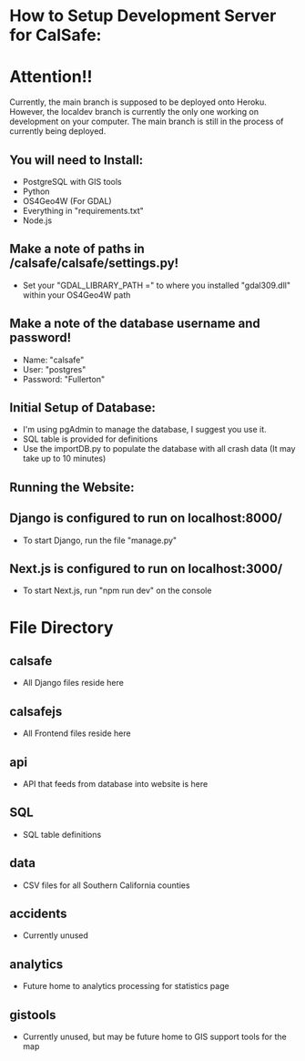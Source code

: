 # How to Setup Development Server for CalSafe:

# Attention!!
Currently, the main branch is supposed to be deployed onto Heroku. However, the localdev branch is currently the only one working on development on your computer. The main branch is still in the process of currently being deployed.

## You will need to Install:
  - PostgreSQL with GIS tools
  - Python
  - OS4Geo4W (For GDAL)
  - Everything in "requirements.txt"
  - Node.js

## Make a note of paths in /calsafe/calsafe/settings.py!
  - Set your "GDAL_LIBRARY_PATH =" to where you installed "gdal309.dll" within your OS4Geo4W path

## Make a note of the database username and password!
  - Name: "calsafe"
  - User: "postgres"
  - Password: "Fullerton"

## Initial Setup of Database:
  - I'm using pgAdmin to manage the database, I suggest you use it.
  - SQL table is provided for definitions
  - Use the importDB.py to populate the database with all crash data (It may take up to 10 minutes)

## Running the Website:
## Django is configured to run on localhost:8000/
  - To start Django, run the file "manage.py"
## Next.js is configured to run on localhost:3000/
  - To start Next.js, run "npm run dev" on the console

# File Directory
## calsafe
  - All Django files reside here
## calsafejs
  - All Frontend files reside here
## api
  - API that feeds from database into website is here
## SQL
  - SQL table definitions
## data
  - CSV files for all Southern California counties
## accidents
  - Currently unused
## analytics
  - Future home to analytics processing for statistics page
## gistools
  - Currently unused, but may be future home to GIS support tools for the map
